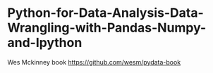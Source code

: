 # Python-for-Data-Analysis-Data-Wrangling-with-Pandas-Numpy-and-Ipython


Wes Mckinney book
https://github.com/wesm/pydata-book 
